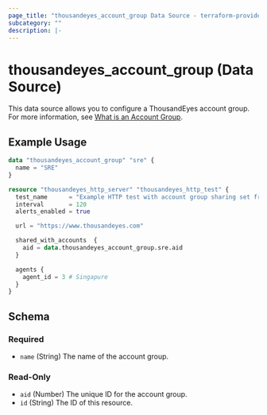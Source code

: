 ```yaml
---
page_title: "thousandeyes_account_group Data Source - terraform-provider-thousandeyes"
subcategory: ""
description: |-
---
```


# thousandeyes_account_group (Data Source)

This data source allows you to configure a ThousandEyes account group. For more information, see [What is an Account Group](https://docs.thousandeyes.com/product-documentation/user-management/account-groups/what-is-an-account-group).

## Example Usage

```terraform
data "thousandeyes_account_group" "sre" {
  name = "SRE"
}

resource "thousandeyes_http_server" "thousandeyes_http_test" {
  test_name      = "Example HTTP test with account group sharing set from Terraform provider"
  interval       = 120
  alerts_enabled = true

  url = "https://www.thousandeyes.com"

  shared_with_accounts  {
    aid = data.thousandeyes_account_group.sre.aid
  }

  agents {
    agent_id = 3 # Singapure
  }
}
```

<!-- schema generated by tfplugindocs -->
## Schema

### Required

- `name` (String) The name of the account group.

### Read-Only

- `aid` (Number) The unique ID for the account group.
- `id` (String) The ID of this resource.


